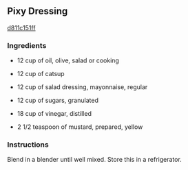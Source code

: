 ## Pixy Dressing

[d811c151ff](http://www.food.com/recipe/pixy-dressing-24036)

### Ingredients

 - 12 cup of oil, olive, salad or cooking

 - 12 cup of catsup

 - 12 cup of salad dressing, mayonnaise, regular

 - 12 cup of sugars, granulated

 - 18 cup of vinegar, distilled

 - 2 1/2 teaspoon of mustard, prepared, yellow

### Instructions

Blend in a blender until well mixed. Store this in a refrigerator.